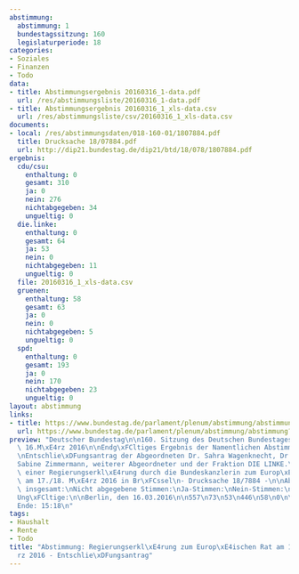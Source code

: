 ```yaml
---
abstimmung:
  abstimmung: 1
  bundestagssitzung: 160
  legislaturperiode: 18
categories:
- Soziales
- Finanzen
- Todo
data:
- title: Abstimmungsergebnis 20160316_1-data.pdf
  url: /res/abstimmungsliste/20160316_1-data.pdf
- title: Abstimmungsergebnis 20160316_1_xls-data.csv
  url: /res/abstimmungsliste/csv/20160316_1_xls-data.csv
documents:
- local: /res/abstimmungsdaten/018-160-01/1807884.pdf
  title: Drucksache 18/07884.pdf
  url: http://dip21.bundestag.de/dip21/btd/18/078/1807884.pdf
ergebnis:
  cdu/csu:
    enthaltung: 0
    gesamt: 310
    ja: 0
    nein: 276
    nichtabgegeben: 34
    ungueltig: 0
  die.linke:
    enthaltung: 0
    gesamt: 64
    ja: 53
    nein: 0
    nichtabgegeben: 11
    ungueltig: 0
  file: 20160316_1_xls-data.csv
  gruenen:
    enthaltung: 58
    gesamt: 63
    ja: 0
    nein: 0
    nichtabgegeben: 5
    ungueltig: 0
  spd:
    enthaltung: 0
    gesamt: 193
    ja: 0
    nein: 170
    nichtabgegeben: 23
    ungueltig: 0
layout: abstimmung
links:
- title: https://www.bundestag.de/parlament/plenum/abstimmung/abstimmung?id=389
  url: https://www.bundestag.de/parlament/plenum/abstimmung/abstimmung?id=389
preview: "Deutscher Bundestag\n\n160. Sitzung des Deutschen Bundestages\nam Mittwoch,\
  \ 16.M\xE4rz 2016\n\nEndg\xFCltiges Ergebnis der Namentlichen Abstimmung Nr. 1\n\
  \nEntschlie\xDFungsantrag der Abgeordneten Dr. Sahra Wagenknecht, Dr. Dietmar Bartsch,\n\
  Sabine Zimmermann, weiterer Abgeordneter und der Fraktion DIE LINKE.\nzu der Abgabe\
  \ einer Regierungserkl\xE4rung durch die Bundeskanzlerin zum Europ\xE4ischen\nRat\
  \ am 17./18. M\xE4rz 2016 in Br\xFCssel\n- Drucksache 18/7884 -\n\nAbgegebene Stimmen\
  \ insgesamt:\nNicht abgegebene Stimmen:\nJa-Stimmen:\nNein-Stimmen:\nEnthaltungen:\n\
  Ung\xFCltige:\n\nBerlin, den 16.03.2016\n\n557\n73\n53\n446\n58\n0\n\nBeginn: 15:15\n\
  Ende: 15:18\n"
tags:
- Haushalt
- Rente
- Todo
title: "Abstimmung: Regierungserkl\xE4rung zum Europ\xE4ischen Rat am 17./18. M\xE4\
  rz 2016 - Entschlie\xDFungsantrag"
---
```

